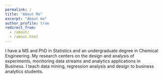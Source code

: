 ```yaml
---
permalink: /
title: "About Me"
excerpt: "About me"
author_profile: true
redirect_from: 
  - /about/
  - /about.html
---
```


I have a MS and PhD in Statistics and an undergraduate degree in Chemical Engineering.  My research centers on the design and analysis of experiments, monitoring data streams and analytics applications in Business.  I teach data mining, regression analysis and design to business analytics students.  


